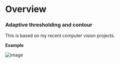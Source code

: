 # Overview
### Adaptive thresholding and contour 
This is based on my recent computer vision projects.

**Example**

![image](https://github.com/user-attachments/assets/ffeb9b04-ec0e-47c7-a9b2-c22324909a74)

